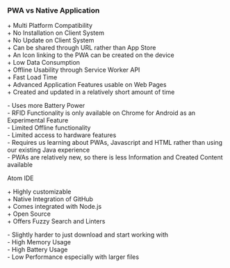 ### PWA vs Native Application

\+ Multi Platform Compatibility  
\+ No Installation on Client System  
\+ No Update on Client System  
\+ Can be shared through URL rather than App Store  
\+ An Icon linking to the PWA can be created on the device  
\+ Low Data Consumption  
\+ Offline Usability through Service Worker API  
\+ Fast Load Time  
\+ Advanced Application Features usable on Web Pages  
\+ Created and updated in a relatively short amount of time  

\- Uses more Battery Power  
\- RFID Functionality is only available on Chrome for Android as an Experimental Feature  
\- Limited Offline functionality  
\- Limited access to hardware features  
\- Requires us learning about PWAs, Javascript and HTML rather than using our existing Java experience  
\- PWAs are relatively new, so there is less Information and Created Content available  


Atom IDE

\+ Highly customizable  
\+ Native Integration of GitHub  
\+ Comes integrated with Node.js  
\+ Open Source  
\+ Offers Fuzzy Search and Linters  

\- Slightly harder to just download and start working with  
\- High Memory Usage  
\- High Battery Usage  
\- Low Performance especially with larger files  

